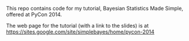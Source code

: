 This repo contains code for my tutorial, Bayesian Statistics Made Simple, offered at PyCon 2014.

The web page for the tutorial (with a link to the slides) is at https://sites.google.com/site/simplebayes/home/pycon-2014

